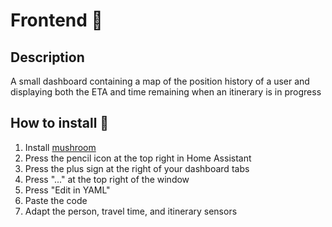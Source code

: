 # Frontend 🎨
## Description
A small dashboard containing a map of the position history of a user and displaying both the ETA and time remaining when an itinerary is in progress

## How to install 🚀
1. Install [mushroom](https://github.com/piitaya/lovelace-mushroom?tab=readme-ov-file#installation)
2. Press the pencil icon at the top right in Home Assistant
3. Press the plus sign at the right of your dashboard tabs
4. Press "..." at the top right of the window
5. Press "Edit in YAML"
6. Paste the code
7. Adapt the person, travel time, and itinerary sensors
